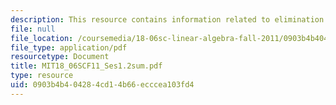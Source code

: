 ```yaml
---
description: This resource contains information related to elimination with matrices.
file: null
file_location: /coursemedia/18-06sc-linear-algebra-fall-2011/0903b4b404284cd14b66ecccea103fd4_MIT18_06SCF11_Ses1.2sum.pdf
file_type: application/pdf
resourcetype: Document
title: MIT18_06SCF11_Ses1.2sum.pdf
type: resource
uid: 0903b4b4-0428-4cd1-4b66-ecccea103fd4
---
```

